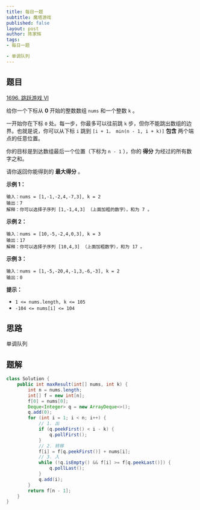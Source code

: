 ```yaml
---
title: 每日一题
subtitle: 魔塔游戏
published: false
layout: post
author: 陈家辉
tags:
- 每日一题

- 单调队列
---
```


## 题目

[1696. 跳跃游戏 VI](https://leetcode.cn/problems/jump-game-vi/)

给你一个下标从 **0** 开始的整数数组 `nums` 和一个整数 `k` 。

一开始你在下标 `0` 处。每一步，你最多可以往前跳 `k` 步，但你不能跳出数组的边界。也就是说，你可以从下标 `i` 跳到 `[i + 1， min(n - 1, i + k)]` **包含** 两个端点的任意位置。

你的目标是到达数组最后一个位置（下标为 `n - 1` ），你的 **得分** 为经过的所有数字之和。

请你返回你能得到的 **最大得分** 。

 

**示例 1：**

```
输入：nums = [1,-1,-2,4,-7,3], k = 2
输出：7
解释：你可以选择子序列 [1,-1,4,3] （上面加粗的数字），和为 7 。
```

**示例 2：**

```
输入：nums = [10,-5,-2,4,0,3], k = 3
输出：17
解释：你可以选择子序列 [10,4,3] （上面加粗数字），和为 17 。
```

**示例 3：**

```
输入：nums = [1,-5,-20,4,-1,3,-6,-3], k = 2
输出：0
```

 

**提示：**

-  `1 <= nums.length, k <= 105`
- `-104 <= nums[i] <= 104`

## 思路

单调队列

## 题解

```java
class Solution {
    public int maxResult(int[] nums, int k) {
        int n = nums.length;
        int[] f = new int[n];
        f[0] = nums[0];
        Deque<Integer> q = new ArrayDeque<>();
        q.add(0);
        for (int i = 1; i < n; i++) {
            // 1. 出
            if (q.peekFirst() < i - k) {
                q.pollFirst();
            }
            // 2. 转移
            f[i] = f[q.peekFirst()] + nums[i];
            // 3. 入
            while (!q.isEmpty() && f[i] >= f[q.peekLast()]) {
                q.pollLast();
            }
            q.add(i);
        }
        return f[n - 1];
    }
}
```

